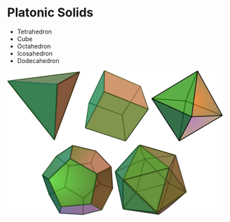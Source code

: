 # Platonic Solids
- Tetrahedron
- Cube
- Octahedron
- Icosahedron
- Dodecahedron

![Platonic Solids](/media/platonic_solids.png)

